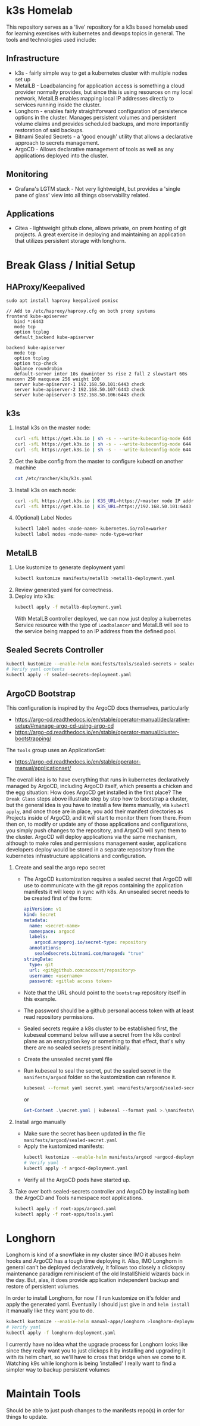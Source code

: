 # k3s Homelab

This repository serves as a 'live' repository for a k3s based homelab used for learning exercises with kubernetes
and devops topics in general. The tools and technologies used include:

## Infrastructure

- k3s - fairly simple way to get a kubernetes cluster with multiple nodes set up
- MetalLB - Loadbalancing for application access is something a cloud provider normally provides, but since this is using resources on my local network, MetalLB enables mapping local IP addresses directly to services running inside the cluster.
- Longhorn - enables fairly straightforward configuration of persistence options in the cluster. Manages persistent volumes and persistent volume claims and provides scheduled backups, and more importantly restoration of said backups.
- Bitnami Sealed Secrets - a 'good enough' utility that allows a declarative approach to secrets management.
- ArgoCD - Allows declarative management of tools as well as any applications deployed into the cluster.

## Monitoring

- Grafana's LGTM stack - Not very lightweight, but provides a 'single pane of glass' view into all things observability related.

## Applications

- Gitea - lightweight github clone, allows private, on prem hosting of git projects. A great exercise in deploying and maintaining an application that utilizes persistent storage with longhorn.

# Break Glass / Initial Setup

## HAProxy/Keepalived

`sudo apt install haproxy keepalived psmisc`

```
// Add to /etc/haproxy/haproxy.cfg on both proxy systems
frontend kube-apiserver
   bind *:6443
   mode tcp
   option tcplog
   default_backend kube-apiserver

backend kube-apiserver
   mode tcp
   option tcplog
   option tcp-check
   balance roundrobin
   default-server inter 10s downinter 5s rise 2 fall 2 slowstart 60s maxconn 250 maxqueue 256 weight 100
   server kube-apiserver-1 192.168.50.101:6443 check
   server kube-apiserver-2 192.168.50.107:6443 check
   server kube-apiserver-3 192.168.50.106:6443 check
```

## k3s

1. Install k3s on the master node:

   ```sh
   curl -sfL https://get.k3s.io | sh -s - --write-kubeconfig-mode 644 --token <pw> --node-taint CriticalAddonsOnly=true:NoExecute --bind-address <public IP address> --disable=traefik --disable=servicelb
   curl -sfL https://get.k3s.io | sh -s - --write-kubeconfig-mode 644 --token abbierose --node-taint CriticalAddonsOnly=true:NoExecute --bind-address 192.168.50.101 --disable=traefik --disable=servicelb
   curl -sfL https://get.k3s.io | sh -s - --write-kubeconfig-mode 644 --token abbierose --node-taint CriticalAddonsOnly=true:NoExecute --bind-address 192.168.50.106 --server https://192.168.50.101:6443 --disable=traefik --disable=servicelb

   ```

1. Get the kube config from the master to configure kubectl on another machine

   ```sh
   cat /etc/rancher/k3s/k3s.yaml
   ```

1. Install k3s on each node:

   ```sh
   curl -sfL https://get.k3s.io | K3S_URL=https://<master node IP address>:6443 K3S_TOKEN=<pw> sh -
   curl -sfL https://get.k3s.io | K3S_URL=https://192.168.50.101:6443 K3S_TOKEN=abbierose sh -
   ```

1. (Optional) Label Nodes
   ```sh
   kubectl label nodes <node-name> kubernetes.io/role=worker
   kubectl label nodes <node-name> node-type=worker
   ```

## MetalLB

1. Use kustomize to generate deployment yaml
   ```sh
   kubectl kustomize manifests/metallb >metallb-deployment.yaml
   ```
1. Review generated yaml for correctness.
1. Deploy into k3s:
   ```sh
   kubectl apply -f metallb-deployment.yaml
   ```
   With MetalLB controller deployed, we can now just deploy a kubernetes Service resource with the type of `Loadbalancer` and MetalLB will see to the service being mapped to an IP address from the defined pool.

## Sealed Secrets Controller

```sh
kubectl kustomize --enable-helm manifests/tools/sealed-secrets > sealed-secrets-deployment.yaml
# Verify yaml contents
kubectl apply -f sealed-secrets-deployment.yaml
```

## ArgoCD Bootstrap

This configuration is inspired by the ArgoCD docs themselves, particularly

- https://argo-cd.readthedocs.io/en/stable/operator-manual/declarative-setup/#manage-argo-cd-using-argo-cd
- https://argo-cd.readthedocs.io/en/stable/operator-manual/cluster-bootstrapping/

The `tools` group uses an ApplicationSet:

- https://argo-cd.readthedocs.io/en/stable/operator-manual/applicationset/

The overall idea is to have everything that runs in kubernetes declaratively managed by ArgoCD, including ArgoCD itself, which presents a chicken and the egg situation: How does ArgoCD get installed in the first place? The `Break Glass` steps above illustrate step by step how to bootstrap a cluster, but the general idea is you have to install a few items manually, via `kubectl apply`, and once those are in place, you add their manifest directories as Projects inside of ArgoCD, and it will start to monitor them from there. From then on, to modify or update any of those applications and configurations, you simply push changes to the repository, and ArgoCD will sync them to the cluster. ArgoCD will deploy applications via the same mechanism, although to make roles and permissions management easier, applications developers deploy would be stored in a separate repository from the kubernetes infrastructure applications and configuration.

1. Create and seal the argo repo secret

   - The ArgoCD kustomization requires a sealed secret that ArgoCD will use to communicate with the git repos containing the application manifests it will keep in sync with k8s. An unsealed secret needs to be created first
     of the form:

     ```yaml
     apiVersion: v1
     kind: Secret
     metadata:
       name: <secret-name>
       namespace: argocd
       labels:
         argocd.argoproj.io/secret-type: repository
       annotations:
         sealedsecrets.bitnami.com/managed: "true"
     stringData:
       type: git
       url: <git@github.com:account/repository>
       username: <username>
       password: <gitlab access token>
     ```

   - Note that the URL should point to the `bootstrap` repository itself in this example.
   - The password should be a github personal access token with at least read repository permissions.
   - Sealed secrets require a k8s cluster to be established first, the kubeseal command below will use a secret from the k8s control plane as an encryption key or something to that effect, that's why there are no sealed secrets present initially.
   - Create the unsealed secret yaml file
   - Run kubeseal to seal the secret, put the sealed secret in the `manifests/argocd` folder so the kustomization can reference it.

     ```sh
     kubeseal --format yaml secret.yaml >manifests/argocd/sealed-secret.yaml
     ```

     or

     ```powershell
     Get-Content .\secret.yaml | kubeseal --format yaml >.\manifests\argocd\sealed-secret.yaml
     ```

1. Install argo manually
   - Make sure the secret has been updated in the file `manifests/argocd/sealed-secret.yaml`
   - Apply the kustomized manifests:
     ```sh
     kubectl kustomize --enable-helm manifests/argocd >argocd-deployment.yaml
     # Verify yaml
     kubectl apply -f argocd-deployment.yaml
     ```
   - Verify all the ArgoCD pods have started up.
1. Take over both sealed-secrets controller and ArgoCD by installing both the ArgoCD and Tools namespace root applications.
   ```sh
   kubectl apply -f root-apps/argocd.yaml
   kubectl apply -f root-apps/tools.yaml
   ```

# Longhorn

Longhorn is kind of a snowflake in my cluster since IMO it abuses helm hooks and ArgoCD has a tough time deploying it. Also, IMO Longhorn in general can't be deployed declaratively, it follows too closely a clickopsy maintenance paradigm reminiscient of the old InstallShield wizards back in the day. But, alas, it does provide application independent backup and restore of persistent volumes.

In order to install Longhorn, for now I'll run kustomize on it's folder and apply the generated yaml. Eventually I should just give in and `helm install` it manually like they want you to do.

```sh
kubectl kustomize --enable-helm manual-apps/longhorn >longhorn-deployment.yaml
# Verify yaml
kubectl apply -f longhorn-deployment.yaml
```

I currently have no idea what the upgrade process for Longhorn looks like since they really want you to just clickops it by installing and upgrading it with its helm chart, so we'll have to cross that bridge when we come to it. Watching k9s while longhorn is being 'installed' I really want to find a simpler way to backup persistent volumes

# Maintain Tools

Should be able to just push changes to the manifests repo(s) in order for things to update.
